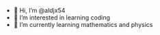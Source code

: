 - 👋 Hi, I’m @aldjx54
- 👀 I’m interested in learning coding
- 🌱 I’m currently learning mathematics and physics

<!---
aldjx54/aldjx54 is a ✨ special ✨ repository because its `README.md` (this file) appears on your GitHub profile.
You can click the Preview link to take a look at your changes.
--->
